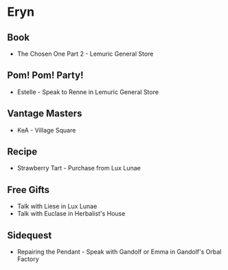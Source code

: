 # Eryn
## Book
- The Chosen One Part 2 - Lemuric General Store
## Pom! Pom! Party!
- Estelle - Speak to Renne in Lemuric General Store
## Vantage Masters
- KeA - Village Square
## Recipe
- Strawberry Tart - Purchase from Lux Lunae
## Free Gifts
- Talk with Liese in Lux Lunae
- Talk with Euclase in Herbalist's House
## Sidequest
- Repairing the Pendant - Speak with Gandolf or Emma in Gandolf's Orbal Factory